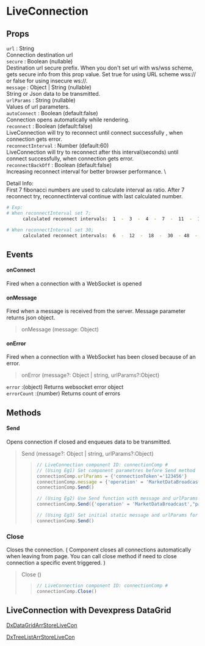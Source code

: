 # LiveConnection
## Props
`url` : String \
Connection destination url  \
`secure` : Boolean (nullable)  \
Destination url secure prefix. When you don't set url with ws/wss scheme, gets secure info from this prop value. Set true for using URL scheme wss:// or false for using insecure ws://.  \
`message` : Object | String (nullable)  \
String or Json data to be transmitted.  \
`urlParams` : String (nullable)   \
Values of url parameters.  \
`autoConnect` : Boolean (default:false)   \
Connection opens automatically while rendering.  \
`reconnect` : Boolean (default:false)   \
LiveConnection will try to reconnect until connect successfully , when connection gets error.   \
`reconnectInterval` : Number (default:60)   \
LiveConnection will try to reconnect after this interval(seconds) until connect successfully, when connection gets error.  \
`reconnectBackOff` : Boolean (default:false)    \
Increasing reconnect interval for better browser performance. \

Detail Info:  \
First 7 fibonacci numbers are used to calculate interval as ratio. After 7 reconnect try, reconnectInterval continue with last calculated number.
```sh
# Exp:  
# When reconnectInterval set 7;
      calculated reconnect intervals:  1  -  3  -  4  -  7  -  11  -  18  -  30 -  30 - 30  ... until connect successfully

# When reconnectInterval set 30;
      calculated reconnect intervals:  6  -  12  -  18  -  30  - 48  -  78 -  126 -  126 - 126 ... until connect successfully
```

## Events
#### onConnect
Fired when a connection with a WebSocket is opened
#### onMessage
Fired when a message is received from the server. Message parameter returns json object.
> onMessage (message: Object)
#### onError
Fired when a connection with a WebSocket has been closed because of an error.
> onError (message?: Object | string,  urlParams?:Object)

`error` :(object) Returns websocket error object \
`errorCount` :(number) Returns count of errors 


## Methods
#### Send
Opens connection if closed and enqueues data to be transmitted. 
> Send (message?: Object | string,  urlParams?:Object)
> >```js
> >// LiveConnection component ID: connectionComp #
> >// (Using Eg1) Set component parametres before Send method
> >connectionComp.urlParams = {'connectionToken'='123456'}
> >connectionComp.message = {'operation' = 'MarketDataBroadcast',"payload":{"userName":"TEST","password":"TEST"}}
> >connectionComp.Send()
> >
> >// (Using Eg2) Use Send function with message and urlParams parametres. 
> >connectionComp.Send({'operation' = 'MarketDataBroadcast',"payload":{"userName":"TEST","password":"TEST"}}, {'connectionToken'='123456'})
> >
> >// (Using Eg3) Set initial static message and urlParams for future Send on component settings prop window.   
> >connectionComp.Send()
> >```

### Close
Closes the connection. 
( Component closes all connections automatically when leaving from page. You can call close method if need to close connection a specific event triggered. )
> Close ()
> > ```js
> >// LiveConnection component ID: connectionComp #
> >connectionComp.Close()
> >```


## LiveConnection with Devexpress DataGrid
<a href="" onclick="this.href='?q=qjsons/DxDataGridArrStoreLiveCon.qjson'; this.target=(window.location !== window.parent.location) ? '' : '_blank';"  target=''>DxDataGridArrStoreLiveCon</a>

<a href="" onclick="this.href='?q=qjsons/DxTreeListArrStoreLiveCon.qjson'; this.target=(window.location !== window.parent.location) ? '' : '_blank';"  target=''>DxTreeListArrStoreLiveCon</a>
